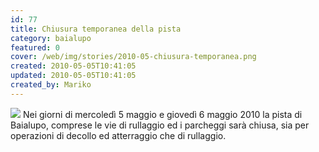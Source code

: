 ```yaml
---
id: 77
title: Chiusura temporanea della pista
category: baialupo
featured: 0
cover: /web/img/stories/2010-05-chiusura-temporanea.png
created: 2010-05-05T10:41:05
updated: 2010-05-05T10:41:05
created_by: Mariko
---
```


<img src="/web/img/stories/2010-05-chiusura-temporanea.png" class="float-start mr-3 w-[300px]" />
Nei giorni di mercoledì 5 maggio e giovedì 6 maggio 2010 la pista di Baialupo, comprese le vie di rullaggio ed i parcheggi sarà chiusa, sia per operazioni di decollo ed atterraggio che di rullaggio.

